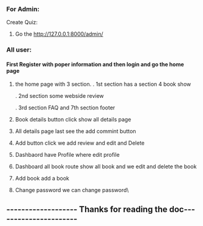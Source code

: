 
### For Admin:
Create Quiz:
1. Go the http://127.0.0.1:8000/admin/



### All user:
#### First Register with poper information and then login and go the home page 
1.  the home page with 3 section.
    . 1st section has a section 4 book show

    . 2nd section some webside review

    . 3rd section FAQ and 7th section footer

2. Book details button click show all details page
3. All details page last see the add commint button
4. Add button click we add review and edit and Delete
5. Dashbaord have Profile where edit profile
6. Dashboard all book route show all book and we edit and delete the book
7. Add book add a book
8. Change password we can change password\
   
## ------------------- Thanks for reading the doc----------------------

